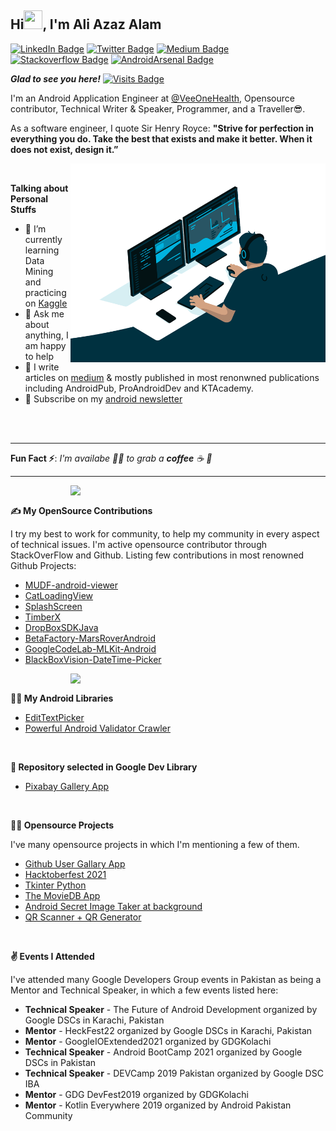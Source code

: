 ## Hi<img src="https://raw.githubusercontent.com/MartinHeinz/MartinHeinz/master/wave.gif" width="30px" height="30px">, I'm Ali Azaz Alam
[![LinkedIn Badge](https://img.shields.io/badge/-aliazazalam-blue?style=flat&logo=Linkedin&logoColor=white&link=https://www.linkedin.com/in/aliazazalam/)](https://www.linkedin.com/in/aliazazalam)
[![Twitter Badge](https://img.shields.io/badge/-aliazaz-gray?style=flat&logo=twitter&logoColor=blue&link=https://twitter.com/AliAzazAlam1)](https://twitter.com/AliAzazAlam1)
[![Medium Badge](https://img.shields.io/badge/-aliazazalam-black?style=flat&logo=Medium&logoColor=white&link=https://medium.com/@ali.azaz.alam)](https://medium.com/@ali.azaz.alam)
[![Stackoverflow Badge](https://img.shields.io/badge/-aliazaz-gray?style=flat&logo=stackoverflow&logoColor=orange&link=https://stackoverflow.com/story/ali-azaz-alam)](https://stackoverflow.com/story/ali-azaz-alam)
[![AndroidArsenal Badge](https://img.shields.io/badge/androidarsenal-aliazaz-green)](https://android-arsenal.com/user/AliAzaz)

***Glad to see you here!*** [![Visits Badge](https://badges.pufler.dev/visits/aliazaz/aliazaz)](https://github.com/aliazaz)

I'm an Android Application Engineer at [@VeeOneHealth](https://veeonehealth.com/), Opensource contributor, Technical Writer & Speaker, Programmer, and a Traveller😎.

As a software engineer, I quote Sir Henry Royce:  **"Strive for perfection in everything you do. Take the best that exists and make it better. When it does not exist, design it.”**

<img alt="Coder gif" align="right" alt="GIF" src="https://github.com/AliAzaz/AliAzaz/blob/master/coder.gif?raw=true" width="408" height="318" />

</br>

**Talking about Personal Stuffs**

- 🚀 I’m currently learning Data Mining and practicing on [Kaggle](https://www.kaggle.com/aliazazalam)
- 💬 Ask me about anything, I am happy to help
- 📝 I write articles on [medium](https://medium.com/@ali.azaz.alam) & mostly published in most renonwned publications including AndroidPub, ProAndroidDev and KTAcademy.
- 📧 Subscribe on my [android newsletter](https://aliazazalam.substack.com/welcome) 

</br></br>

---

**Fun Fact ⚡**: _I'm availabe 🙋‍♂️ to grab a **coffee** ☕ 🙊_

---

<img src="https://github-readme-stats.vercel.app/api?username=AliAzaz&theme=dracula&show_icons=true&count_private=true&include_all_commits=true" width="408" align="right"/>

</br>

**✍ My OpenSource Contributions**

I try my best to work for community, to help my community in every aspect of technical issues. I'm active opensource contributor through StackOverFlow and Github. Listing few contributions in most renowned Github Projects:

- [MUDF-android-viewer](https://github.com/ArtifexSoftware/mupdf-android-viewer)
- [CatLoadingView](https://github.com/AliAzaz/CatLoadingView)
- [SplashScreen](https://github.com/wajahatkarim3/SplashScreen)
- [TimberX](https://github.com/naman14/TimberX)
- [DropBoxSDKJava](https://github.com/dropbox/dropbox-sdk-java)
- [BetaFactory-MarsRoverAndroid](https://github.com/betafactory/MarsRoverAndroid)
- [GoogleCodeLab-MLKit-Android](https://github.com/googlecodelabs/mlkit-android)
- [BlackBoxVision-DateTime-Picker](https://github.com/BlackBoxVision/datetimepicker-edittext)

<img src="https://github-readme-streak-stats.herokuapp.com/?user=aliazaz" align="right" width="408"/>

</br>

**👨‍💻 My Android Libraries**

- [EditTextPicker](https://android-arsenal.com/details/1/7671)
- [Powerful Android Validator Crawler](https://android-arsenal.com/details/1/8077)

</br>

**👏 Repository selected in Google Dev Library**

- [Pixabay Gallery App](https://devlibrary.withgoogle.com/products/android/repos/AliAzaz-PixabayGalleryApp)

</br>

**🧑‍🏫 Opensource Projects**

I've many opensource projects in which I'm mentioning a few of them.

- [Github User Gallary App](https://github.com/AliAzaz/GithubUsersGalleryApp)
- [Hacktoberfest 2021](https://github.com/AliAzaz/Hacktoberfest2021)
- [Tkinter Python](https://github.com/AliAzaz/TKINTER_PYTHON)
- [The MovieDB App](https://github.com/AliAzaz/TheMovieDBApp)
- [Android Secret Image Taker at background](https://github.com/AliAzaz/AndroidSecretImageTaker)
- [QR Scanner + QR Generator](https://github.com/AliAzaz/QR-App-Scanner-Generator-DataBinding)

</br>

**✌ Events I Attended**

I've attended many Google Developers Group events in Pakistan as being a Mentor and Technical Speaker, in which a few events listed here:

- **Technical Speaker** - The Future of Android Development organized by Google DSCs in Karachi, Pakistan
- **Mentor** - HeckFest22 organized by Google DSCs in Karachi, Pakistan 
- **Mentor** - GoogleIOExtended2021 organized by GDGKolachi
- **Technical Speaker** - Android BootCamp 2021 organized by Google DSCs in Pakistan
- **Technical Speaker** - DEVCamp 2019 Pakistan organized by Google DSC IBA
- **Mentor** - GDG DevFest2019 organized by GDGKolachi
- **Mentor** - Kotlin Everywhere 2019 organized by Android Pakistan Community
